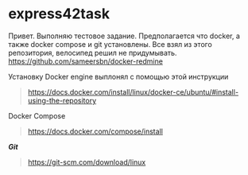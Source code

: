 # express42task
Привет. Выполняю тестовое задание.
Предполагается что docker, а также docker compose и git установлены.
Все взял из этого репозитория, велосипед решил не придумывать. https://github.com/sameersbn/docker-redmine

Установку Docker engine выплонял с помощью этой инструкции 

> https://docs.docker.com/install/linux/docker-ce/ubuntu/#install-using-the-repository

Docker Compose 
> https://docs.docker.com/compose/install

***Git***
> https://git-scm.com/download/linux 

